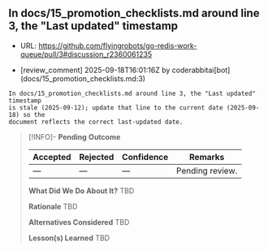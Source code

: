 ## In docs/15_promotion_checklists.md around line 3, the "Last updated" timestamp

- URL: https://github.com/flyingrobots/go-redis-work-queue/pull/3#discussion_r2360061235

- [review_comment] 2025-09-18T16:01:16Z by coderabbitai[bot] (docs/15_promotion_checklists.md:3)

```text
In docs/15_promotion_checklists.md around line 3, the "Last updated" timestamp
is stale (2025-09-12); update that line to the current date (2025-09-18) so the
document reflects the correct last-updated date.
```

> [!INFO]- **Pending**
> **Outcome**
> 
> | Accepted | Rejected | Confidence | Remarks |
> |----------|----------|------------|---------|
> | — | — | — | Pending review. |
>
> **What Did We Do About It?**
> TBD
>
> **Rationale**
> TBD
>
> **Alternatives Considered**
> TBD
>
> **Lesson(s) Learned**
> TBD
